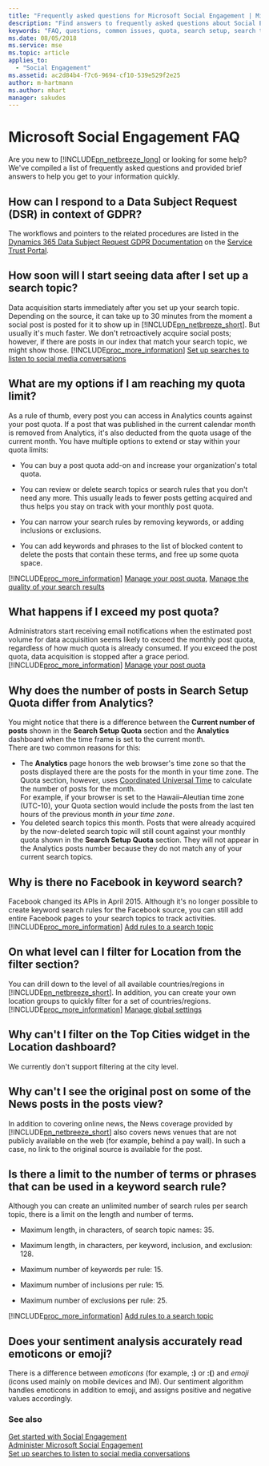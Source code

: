 ```yaml
---
title: "Frequently asked questions for Microsoft Social Engagement | Microsoft Docs"
description: "Find answers to frequently asked questions about Social Engagement."
keywords: "FAQ, questions, common issues, quota, search setup, search topics"
ms.date: 08/05/2018
ms.service: mse
ms.topic: article
applies_to:
  - "Social Engagement"
ms.assetid: ac2d84b4-f7c6-9694-cf10-539e529f2e25
author: m-hartmann
ms.author: mhart
manager: sakudes
---
```


# Microsoft Social Engagement FAQ

Are you new to [!INCLUDE[pn_netbreeze_long](../includes/pn-social-engagement-long.md)] or looking for some help? We've compiled a list of frequently asked questions and provided brief answers to help you get to your information quickly.  

## How can I respond to a Data Subject Request (DSR) in context of GDPR?

The workflows and pointers to the related procedures are listed in the [Dynamics 365 Data Subject Request GDPR Documentation](https://servicetrust.microsoft.com/ViewPage/TrustDocuments?command=Download&downloadType=Document&downloadId=24330ae4-fb40-4e2c-9970-354d1ffc03e8&docTab=6d000410-c9e9-11e7-9a91-892aae8839ad_DSR) on the [Service Trust Portal](https://servicetrust.microsoft.com/). 
  
## How soon will I start seeing data after I set up a search topic? 
 
Data acquisition starts immediately after you set up your search topic. Depending on the source, it can take up to 30 minutes from the moment a social post is posted for it to show up in [!INCLUDE[pn_netbreeze_short](../includes/pn-social-engagement-short.md)]. But usually it's much faster. We don't retroactively acquire social posts; however, if there are posts in our index that match your search topic, we might show those. [!INCLUDE[proc_more_information](../includes/proc-more-information.md)] [Set up searches to listen to social media conversations](set-up-searches.md)  
  
## What are my options if I am reaching my quota limit?
  
As a rule of thumb, every post you can access in Analytics counts against your post quota. If a post that was published in the current calendar month is removed from Analytics, it's also deducted from the quota usage of the current month. You have multiple options to extend or stay within your quota limits:  
  
-   You can buy a post quota add-on and increase your organization's total quota.  
  
-   You can review or delete search topics or search rules that you don't need any more. This usually leads to fewer posts getting acquired and thus helps you stay on track with your monthly post quota.  
  
-   You can narrow your search rules by removing keywords, or adding inclusions or exclusions.  
  
-   You can add keywords and phrases to the list of blocked content to delete the posts that contain these terms, and free up some quota space.  
  
 [!INCLUDE[proc_more_information](../includes/proc-more-information.md)] [Manage your post quota](manage-post-quota.md), [Manage the quality of your search results](search-results-quality.md)  
  
## What happens if I exceed my post quota?
  
Administrators start receiving email notifications when the estimated post volume for data acquisition seems likely to exceed the monthly post quota, regardless of how much quota is already consumed. If you exceed the post quota, data acquisition is stopped after a grace period. [!INCLUDE[proc_more_information](../includes/proc-more-information.md)] [Manage your post quota](manage-post-quota.md)  

## Why does the number of posts in Search Setup Quota differ from Analytics?

You might notice that there is a difference between the **Current number of posts** shown in the **Search Setup Quota** section and the **Analytics** dashboard when the time frame is set to the current month.  
There are two common reasons for this:
- The **Analytics** page honors the web browser's time zone so that the posts displayed there are the posts for the month in your time zone. The Quota section, however, uses [Coordinated Universal Time](https://en.wikipedia.org/wiki/Coordinated_Universal_Time) to calculate the number of posts for the month.  
For example, if your browser is set to the Hawaii–Aleutian time zone (UTC-10), your Quota section would include the posts from the last ten hours of the previous month _in your time zone_.
- You deleted search topics this month. Posts that were already acquired by the now-deleted search topic will still count against your monthly quota shown in the **Search Setup Quota** section. They will not appear in the Analytics posts number because they do not match any of your current search topics.
  
## Why is there no Facebook in keyword search?  

Facebook changed its APIs in April 2015. Although it's no longer possible to create keyword search rules for the Facebook source, you can still add entire Facebook pages to your search topics to track activities. [!INCLUDE[proc_more_information](../includes/proc-more-information.md)] [Add rules to a search topic](add-rules-search-topic.md)  
  
## On what level can I filter for Location from the filter section? 
 
You can drill down to the level of all available countries/regions in [!INCLUDE[pn_netbreeze_short](../includes/pn-social-engagement-short.md)]. In addition, you can create your own location groups to quickly filter for a set of countries/regions. [!INCLUDE[proc_more_information](../includes/proc-more-information.md)] [Manage global settings](manage-global-settings.md)  
  
## Why can't I filter on the Top Cities widget in the Location dashboard?
  
We currently don't support filtering at the city level.  
  
## Why can't I see the original post on some of the News posts in the posts view?  

In addition to covering online news, the News coverage provided by [!INCLUDE[pn_netbreeze_short](../includes/pn-social-engagement-short.md)] also covers news venues that are not publicly available on the web (for example, behind a pay wall). In such a case, no link to the original source is available for the post.  
  
## Is there a limit to the number of terms or phrases that can be used in a keyword search rule?  

Although you can create an unlimited number of search rules per search topic, there is a limit on the length and number of terms.  
  
-   Maximum length, in characters, of search topic names: 35.  
  
-   Maximum length, in characters, per keyword, inclusion, and exclusion: 128.  
  
-   Maximum number of keywords per rule: 15.  
  
-   Maximum number of inclusions per rule: 15.  
  
-   Maximum number of exclusions per rule: 25.  
  
 [!INCLUDE[proc_more_information](../includes/proc-more-information.md)] [Add rules to a search topic](add-rules-search-topic.md)  
  
## Does your sentiment analysis accurately read emoticons or emoji?  

 There is a difference between *emoticons* (for example, **:)** or **:(**) and *emoji* (icons used mainly on mobile devices and IM). Our sentiment algorithm handles emoticons in addition to emoji, and assigns positive and negative values accordingly.  
  
### See also

 [Get started with Social Engagement](get-started.md)   
 [Administer Microsoft Social Engagement](administer-microsoft-social-engagement.md)   
 [Set up searches to listen to social media conversations](set-up-searches.md)
 

